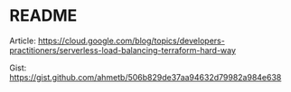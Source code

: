 # README

Article:
https://cloud.google.com/blog/topics/developers-practitioners/serverless-load-balancing-terraform-hard-way

Gist:
https://gist.github.com/ahmetb/506b829de37aa94632d79982a984e638
